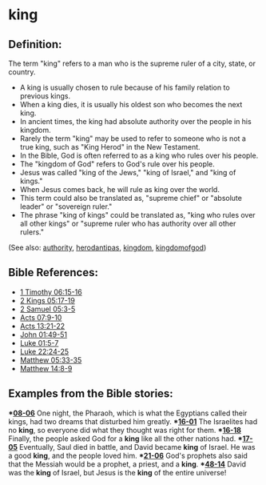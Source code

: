 # king #

## Definition: ##

The term "king" refers to a man who is the supreme ruler of a city, state, or country.

* A king is usually chosen to rule because of his family relation to previous kings.
* When a king dies, it is usually his oldest son who becomes the next king.
* In ancient times, the king had absolute authority over the people in his kingdom.
* Rarely the term "king" may be used to refer to someone who is not a true king, such as "King Herod" in the New Testament.
* In the Bible, God is often referred to as a king who rules over his people.
* The "kingdom of God" refers to God's rule over his people.
* Jesus was called "king of the Jews," "king of Israel," and "king of kings."
* When Jesus comes back, he will rule as king over the world.
* This term could also be translated as, "supreme chief" or "absolute leader" or "sovereign ruler."
* The phrase "king of kings" could be translated as,  "king who rules over all other kings" or "supreme ruler who has authority over all other rulers."

(See also: [authority](../kt/authority.md), [herodantipas](../other/herodantipas.md), [kingdom](../other/kingdom.md), [kingdomofgod](../kt/kingdomofgod.md))

## Bible References: ##

* [1 Timothy 06:15-16](https://door43.org/en/bible/notes/1ti/06/15)
* [2 Kings 05:17-19](https://door43.org/en/bible/notes/2ki/05/17)
* [2 Samuel 05:3-5](https://door43.org/en/bible/notes/2sa/05/03)
* [Acts 07:9-10](https://door43.org/en/bible/notes/act/07/09)
* [Acts 13:21-22](https://door43.org/en/bible/notes/act/13/21)
* [John 01:49-51](https://door43.org/en/bible/notes/jhn/01/49)
* [Luke 01:5-7](https://door43.org/en/bible/notes/luk/01/05)
* [Luke 22:24-25](https://door43.org/en/bible/notes/luk/22/24)
* [Matthew 05:33-35](https://door43.org/en/bible/notes/mat/05/33)
* [Matthew 14:8-9](https://door43.org/en/bible/notes/mat/14/08)

## Examples from the Bible stories: ##

  __*[08-06](https://door43.org/en/obs/notes/frames/08-06)__  One night, the Pharaoh, which is what the Egyptians called their kings, had two dreams that disturbed him greatly.
  __*[16-01](https://door43.org/en/obs/notes/frames/16-01)__  The Israelites had no __king__, so everyone did what they thought was right for them.
  __*[16-18](https://door43.org/en/obs/notes/frames/16-18)__  Finally, the people asked God for a __king__ like all the other nations had.
  __*[17-05](https://door43.org/en/obs/notes/frames/17-05)__  Eventually, Saul died in battle, and David became __king__ of Israel. He was a good __king__, and the people loved him.
  __*[21-06](https://door43.org/en/obs/notes/frames/21-06)__  God's prophets also said that the Messiah would be a prophet, a priest, and a __king__.
  __*[48-14](https://door43.org/en/obs/notes/frames/48-14)__  David was the __king__ of Israel, but Jesus is the __king__ of the entire universe! 



